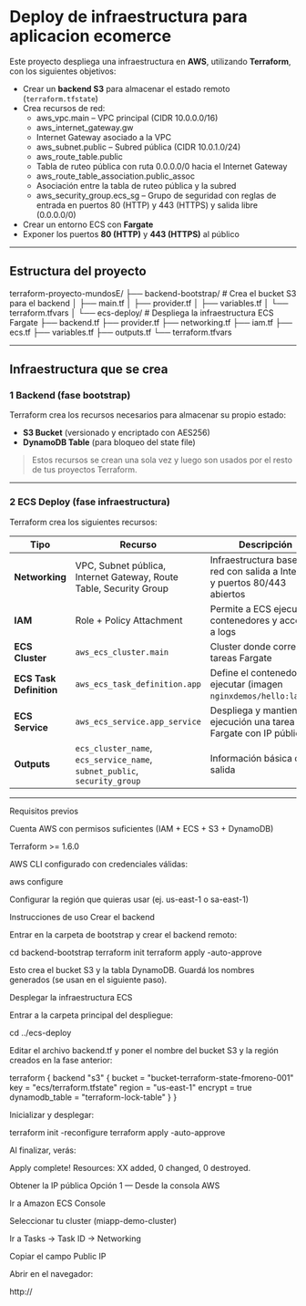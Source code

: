 # Deploy de infraestructura para aplicacion ecomerce

Este proyecto despliega una infraestructura en **AWS**, utilizando **Terraform**, con los siguientes objetivos:

- Crear un **backend S3** para almacenar el estado remoto (`terraform.tfstate`)
- Crea recursos de red:
    - aws_vpc.main – VPC principal (CIDR 10.0.0.0/16)
    - aws_internet_gateway.gw 
    - Internet Gateway asociado a la VPC
    - aws_subnet.public – Subred pública (CIDR 10.0.1.0/24)
    - aws_route_table.public 
    - Tabla de ruteo pública con ruta 0.0.0.0/0 hacia el Internet Gateway
    - aws_route_table_association.public_assoc 
    - Asociación entre la tabla de ruteo pública y la subred
    - aws_security_group.ecs_sg – Grupo de seguridad con reglas de entrada en puertos 80 (HTTP) y 443 (HTTPS) y salida libre (0.0.0.0/0)
- Crear un entorno ECS con **Fargate**
- Exponer los puertos **80 (HTTP)** y **443 (HTTPS)** al público
---

## Estructura del proyecto

terraform-proyecto-mundosE/
├── backend-bootstrap/ # Crea el bucket S3 para el backend
│ ├── main.tf
│ ├── provider.tf
│ ├── variables.tf
│ └── terraform.tfvars
│
└── ecs-deploy/ # Despliega la infraestructura ECS Fargate
├── backend.tf
├── provider.tf
├── networking.tf
├── iam.tf
├── ecs.tf
├── variables.tf
├── outputs.tf
└── terraform.tfvars


---

## Infraestructura que se crea

### **1️ Backend (fase bootstrap)**
Terraform crea los recursos necesarios para almacenar su propio estado:

- **S3 Bucket** (versionado y encriptado con AES256)
- **DynamoDB Table** (para bloqueo del state file)

>  Estos recursos se crean una sola vez y luego son usados por el resto de tus proyectos Terraform.

---

### **2️ ECS Deploy (fase infraestructura)**

Terraform crea los siguientes recursos:

| Tipo | Recurso | Descripción |
|------|----------|-------------|
| **Networking** | VPC, Subnet pública, Internet Gateway, Route Table, Security Group | Infraestructura base de red con salida a Internet y puertos 80/443 abiertos |
| **IAM** | Role + Policy Attachment | Permite a ECS ejecutar contenedores y acceder a logs |
| **ECS Cluster** | `aws_ecs_cluster.main` | Cluster donde corren las tareas Fargate |
| **ECS Task Definition** | `aws_ecs_task_definition.app` | Define el contenedor a ejecutar (imagen `nginxdemos/hello:latest`) |
| **ECS Service** | `aws_ecs_service.app_service` | Despliega y mantiene en ejecución una tarea Fargate con IP pública |
| **Outputs** | `ecs_cluster_name`, `ecs_service_name`, `subnet_public`, `security_group` | Información básica de salida |

---

Requisitos previos

Cuenta AWS con permisos suficientes (IAM + ECS + S3 + DynamoDB)

Terraform >= 1.6.0

AWS CLI configurado con credenciales válidas:

aws configure


Configurar la región que quieras usar (ej. us-east-1 o sa-east-1)

 Instrucciones de uso
 Crear el backend

Entrar en la carpeta de bootstrap y crear el backend remoto:

cd backend-bootstrap
terraform init
terraform apply -auto-approve


Esto crea el bucket S3 y la tabla DynamoDB.
Guardá los nombres generados (se usan en el siguiente paso).

 Desplegar la infraestructura ECS

Entrar a la carpeta principal del despliegue:

cd ../ecs-deploy


Editar el archivo backend.tf y poner el nombre del bucket S3 y la región creados en la fase anterior:

terraform {
  backend "s3" {
    bucket         = "bucket-terraform-state-fmoreno-001"
    key            = "ecs/terraform.tfstate"
    region         = "us-east-1"
    encrypt        = true
    dynamodb_table = "terraform-lock-table"
  }
}


Inicializar y desplegar:

terraform init -reconfigure
terraform apply -auto-approve


Al finalizar, verás:

Apply complete! Resources: XX added, 0 changed, 0 destroyed.

 Obtener la IP pública
 Opción 1 — Desde la consola AWS

Ir a Amazon ECS Console

Seleccionar tu cluster (miapp-demo-cluster)

Ir a Tasks → Task ID → Networking

Copiar el campo Public IP

Abrir en el navegador:

http://<ip-publica>